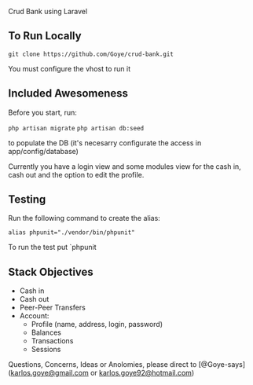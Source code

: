 Crud Bank using Laravel

## To Run Locally

````
git clone https://github.com/Goye/crud-bank.git
````

You must configure the vhost to run it

## Included Awesomeness

Before you start, run:

`php artisan migrate`
`php artisan db:seed`

to populate the DB (it's necesarry configurate the access in app/config/database)

Currently you have a login view and some modules view for the cash in, cash out and the option to edit the profile.

## Testing

Run the following command to create the alias:

`alias phpunit="./vendor/bin/phpunit"`

To run the test put `phpunit

## Stack Objectives

- Cash in
- Cash out
- Peer-Peer Transfers
- Account:
  - Profile (name, address, login, password)
  - Balances
  - Transactions
  - Sessions

Questions, Concerns, Ideas or Anolomies, please direct to [@Goye-says](karlos.goye@gmail.com or karlos.goye92@hotmail.com)